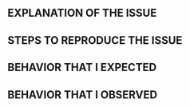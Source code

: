 ## EXPLANATION OF THE ISSUE

<!-- What happens, under which versions, and under what conditions? -->

## STEPS TO REPRODUCE THE ISSUE

<!-- List steps to reproduce the issue so we can replicate. -->

## BEHAVIOR THAT I EXPECTED

<!-- Following the above steps, what was the behavior you'd expect? -->

## BEHAVIOR THAT I OBSERVED

<!-- Following the above steps, what was the observed behavior you did not expect? -->

<!-- ---------------

BEFORE POSTING AN ISSUE:

- These comments won't show up when you submit the issue.
- Try to add as much detail as possible. Be specific!
- If you're requesting a new feature, explain why you'd like it to be added.
- Search this repository (top of the page) to be sure it has not been fixed or reported already.
- GitHub issues ARE NOT FOR SUPPORT! If you have questions, please visit the website
  where you downloaded the software and use an official support channel for customers.

BEFORE YOU REPORT A BUG:

- Use the latest stable release of the software.
- Disable all other components to ensure it's a real bug and not a conflict.
-------------------------------------------------- -->
